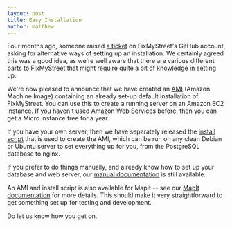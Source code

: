 ```yaml
---
layout: post
title: Easy Installation
author: matthew
---
```


Four months ago, someone raised [a
ticket](https://github.com/mysociety/fixmystreet/issues/302) on FixMyStreet's
GitHub account, asking for alternative ways of setting up an installation.
We certainly agreed this was a good idea, as we're well aware that there
are various different parts to FixMyStreet that might require quite a bit of
knowledge in setting up.

We're now pleased to announce that we have created an [AMI](/install/ami/)
(Amazon Machine Image) containing an already set-up default installation of
FixMyStreet. You can use this to create a running server on an Amazon EC2
instance. If you haven't used Amazon Web Services before, then you can get a
Micro instance free for a year.

If you have your own server, then we have separately released the [install
script](/install/install-script/) that is used to create the AMI, which can be
run on any clean Debian or Ubuntu server to set everything up for you, from
the PostgreSQL database to nginx.

If you prefer to do things manually, and already know how to set up your
database and web server, our [manual documentation](/install/) is still
available.

An AMI and install script is also available for MapIt -- see our
[MapIt documentation](http://mapit.poplus.org/) for more details.
This should make it very straightforward to get something set up for testing
and development.

Do let us know how you get on.
